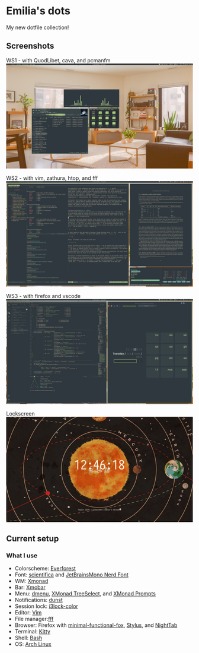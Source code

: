 # Emilia's dots
My new dotfile collection!

## Screenshots
WS1 - with QuodLibet, cava, and pcmanfm
![mul](.config/scrots/mul.png)

WS2 - with vim, zathura, htop, and fff
![the](.config/scrots/the.png)

WS3 - with firefox and vscode
![www](.config/scrots/www.png)

Lockscreen
![Lockscreen](.config/scrots/lock.png)

## Current setup
### What I use
* Colorscheme: [Everforest](https://github.com/sainnhe/everforest/tree/c2dd8fad50007cda10a5b63254c21d29bf07afab)
* Font: [scientifica](https://github.com/NerdyPepper/scientifica) and [JetBrainsMono Nerd Font](https://github.com/ryanoasis/nerd-fonts/tree/bc4416e176d4ac2092345efd7bcb4abef9d6411e)
* WM: [Xmonad](https://xmonad.org/)
* Bar: [Xmobar](https://xmobar.org/)
* Menu: [dmenu](https://tools.suckless.org/dmenu/), [XMonad TreeSelect](https://hackage.haskell.org/package/xmonad-contrib-0.16/docs/XMonad-Actions-TreeSelect.html), and [XMonad Prompts](https://hackage.haskell.org/package/xmonad-contrib-0.16/docs/XMonad-Prompt.html)
* Notifications: [dunst](https://github.com/dunst-project/dunst)
* Session lock: [i3lock-color](https://github.com/Raymo111/i3lock-color)
* Editor: [Vim](https://www.vim.org/)
* File manager:[fff](https://github.com/dylanaraps/fff)
* Browser: Firefox with [minimal-functional-fox](https://github.com/mut-ex/minimal-functional-fox/tree/495d16b1e052e47f0c8adc073a9dda7ed32501ff), [Stylus](https://github.com/openstyles/stylus/tree/83a6808c67958ab044cfde622e6a8adff55db61b), and [NightTab](https://github.com/zombieFox/nightTab/tree/e3dd87a9c95341b253c4c1f3edf233a894570f57)
* Terminal: [Kitty](https://github.com/kovidgoyal/kitty/tree/604458810e5248fd2869131d4b440f38541a1d95)
* Shell: [Bash](https://www.gnu.org/software/bash/)
* OS: [Arch Linux](https://archlinux.org/)
